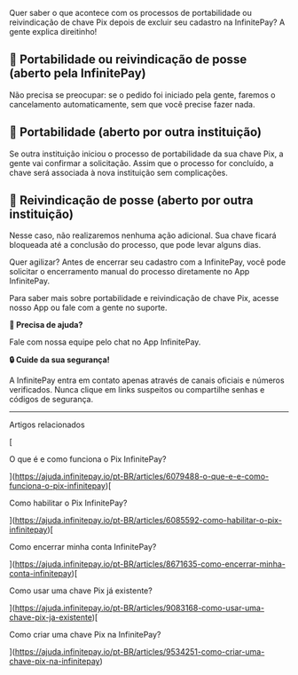 Quer saber o que acontece com os processos de portabilidade ou reivindicação de chave Pix depois de excluir seu cadastro na InfinitePay? A gente explica direitinho!

## **📌 Portabilidade ou reivindicação de posse (aberto pela InfinitePay)**

Não precisa se preocupar: se o pedido foi iniciado pela gente, faremos o cancelamento automaticamente, sem que você precise fazer nada.

## **📌 Portabilidade (aberto por outra instituição)**

Se outra instituição iniciou o processo de portabilidade da sua chave Pix, a gente vai confirmar a solicitação. Assim que o processo for concluído, a chave será associada à nova instituição sem complicações.

## **📌 Reivindicação de posse (aberto por outra instituição)**

Nesse caso, não realizaremos nenhuma ação adicional. Sua chave ficará bloqueada até a conclusão do processo, que pode levar alguns dias.

Quer agilizar? Antes de encerrar seu cadastro com a InfinitePay, você pode solicitar o encerramento manual do processo diretamente no App InfinitePay.

Para saber mais sobre portabilidade e reivindicação de chave Pix, acesse nosso App ou fale com a gente no suporte.

**🔔 Precisa de ajuda?**

Fale com nossa equipe pelo chat no App InfinitePay.

**🔒 Cuide da sua segurança!**

A InfinitePay entra em contato apenas através de canais oficiais e números verificados. Nunca clique em links suspeitos ou compartilhe senhas e códigos de segurança.

___

Artigos relacionados

[

O que é e como funciona o Pix InfinitePay?

](https://ajuda.infinitepay.io/pt-BR/articles/6079488-o-que-e-e-como-funciona-o-pix-infinitepay)[

Como habilitar o Pix InfinitePay?

](https://ajuda.infinitepay.io/pt-BR/articles/6085592-como-habilitar-o-pix-infinitepay)[

Como encerrar minha conta InfinitePay?

](https://ajuda.infinitepay.io/pt-BR/articles/8671635-como-encerrar-minha-conta-infinitepay)[

Como usar uma chave Pix já existente?

](https://ajuda.infinitepay.io/pt-BR/articles/9083168-como-usar-uma-chave-pix-ja-existente)[

Como criar uma chave Pix na InfinitePay?

](https://ajuda.infinitepay.io/pt-BR/articles/9534251-como-criar-uma-chave-pix-na-infinitepay)